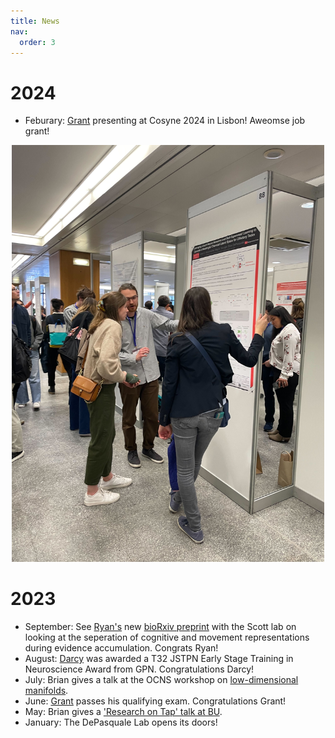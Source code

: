 ```yaml
---
title: News
nav:
  order: 3
---
```


2024
======

* Feburary: [Grant](https://depasquale-lab.github.io/members/Grant-Mcconachie.html) presenting at Cosyne 2024 in Lisbon! Aweomse job grant!

<div style="text-align: center;">
  <img src="/images/IMG_4208.jpg" width="500">
</div>

2023
======
* September: See [Ryan's](https://depasquale-lab.github.io/members/ryan-senne.html) new [bioRxiv preprint](https://www.biorxiv.org/content/10.1101/2023.09.11.556575v1) with the Scott lab on looking at the seperation of cognitive and movement representations during evidence accumulation. Congrats Ryan!
* August: [Darcy](https://depasquale-lab.github.io/members/darcy-zi.html) was awarded a T32 JSTPN Early Stage Training in Neuroscience Award from GPN. Congratulations Darcy!
* July: Brian gives a talk at the OCNS workshop on [low-dimensional manifolds](https://cns2023.sched.com/event/1Kd7M/low-dimensional-manifolds-of-neural-dynamics-and-their-role-in-brain-function). 
* June: [Grant](https://depasquale-lab.github.io/members/Grant-Mcconachie.html) passes his qualifying exam. Congratulations Grant!
* May: Brian gives a ['Research on Tap' talk at BU](https://www.youtube.com/watch?v=lXQAFrmlqhU).
* January: The DePasquale Lab opens its doors!